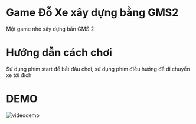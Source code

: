 
# Game Đỗ Xe xây dựng bằng GMS2 

Một game nhỏ xây dựng bằn GMS 2

# Hướng dẫn cách chơi

Sử dụng phím start để bắt đầu chơi, sử dụng phím điều hướng để di chuyển xe tới đích

# DEMO 
![videodemo](https://github.com/user-attachments/assets/b1a6c5c7-272c-417c-87b5-11d9a3b8f4c3)

